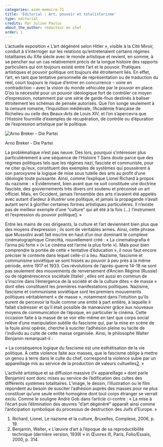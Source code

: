 ```yaml
---
categories: aide-memoire-71
title: 'Éditorial : Art, pouvoir et totalistarisme'
type: editorial
credits: Par Julien Paulus
about_the_author: rédacteur en chef
order: 1
---
```

L’actuelle exposition « L’art dégénéré selon Hitler », visible à la Cité Miroir, conduit à s’interroger sur les relations qu’entretenaient certains régimes totalitaires du XXe siècle avec le monde artistique et revient, en somme, à se pencher sur un cas relativement précis de la longue histoire des rapports particuliers qui ont toujours existé entre l’art et le pouvoir. Pratiques artistiques et pouvoir politique ont toujours été étroitement liés. En effet, l’art, en tant que tentative personnelle de représentation ou de traduction du réel, court toujours le risque d’entrer en concurrence – voire en contradiction – avec la vision du monde véhiculée par le pouvoir en place. D’où la nécessité pour un pouvoir idéologique fort de contrôler ce moyen d’expression, notamment par une série de garde-fous destinés à baliser étroitement les schémas de pensée autorisés. Que l’on songe seulement à la censure romaine, l’Inquisition médiévale, l’Académie française de Richelieu ou celle des Beaux-Arts de Louis XIV, et l’on s’apercevra que l’Histoire fourmille d’exemples de récupération, de contrôle ou d’épuration de l’expression artistique par le politique.

![](/assets/uploads/am71_p.1_arnobreker_diepartei.jpg "Arno Breker - Die Partei")

<span class="img-copyright">Arno Breker - Die Partei</span>

La problématique n’est pas neuve. Dès lors, pourquoi s’intéresser plus particulièrement à une séquence de l’Histoire ? Sans doute parce que des régimes politiques tels que les régimes nazi, fasciste et communiste, pour ne citer qu’eux, constituent des exemples de systèmes qui poussèrent à son paroxysme la logique de mise sous tutelle des arts au profit d’une idéologie toute puissante. Ainsi, comme l’explique Lionel Richard à propos du nazisme : « Évidemment, bien avant que ne soit constituée une doctrine fasciste, des gouvernements très divers ont soutenu et préconisé un art officiel. Mais, en Occident, jamais l’ensemble des arts n’avaient été appelés avec autant d’ardeur à illustrer une politique, et jamais la propagande n’avait autant servi à glorifier certaines formes artistiques particulières. Il n’existe pas de meilleur exemple d’une “culture” qui ait été à la fois (…) l’instrument et l’expression du pouvoir politique[1](#footnote-1). »

Entre les mains de ces dirigeants, la culture et l’art deviennent bien plus que des moyens d’expression ; ils sont de véritables armes. Ainsi, cette phrase que Mussolini avait fait inscrire en haut d’un mur dominant le complexe cinématographique Cinecittá, nouvellement créé : « La cinematografia è l’arma più forte » (« Le cinéma est l’arme la plus forte »). Mais pour bien comprendre la portée de cette « tentative d’éducation », il nous faut encore préciser le contexte dans lequel celle-ci a lieu. Nazisme, fascisme et communisme soviétique se sont hissés au pouvoir à peu près à la même période, entre 1917 et 1933. Ces révolutions de l’après-guerre 14-18 ne sont pas seulement des mouvements de renversement d’Ancien Régime (Russie) ou de régénérescence sociétale (Italie) ; elles ont aussi en commun de s’inscrire dans l’émergence de la société et de la culture dites « de masse » dont elles constituent les premières manifestations politiques. Nazisme, fascisme et communisme soviétique sont les premiers mouvements politiques véritablement « de masse », notamment dans l’intuition qu’ils eurent de percevoir la foule comme une entité à part entière, à laquelle il fallait s’adresser et qu’il était possible de manœuvrer grâce aux nouveaux moyens de communication de l’époque, en particulier le cinéma. Cette occasion faite à la masse de se voir elle-même en tant que corps social relève d’une manipulation subtile du fascisme qui, par la mise en scène de la foule ainsi opérée, cherche à susciter l’adhésion pleine ou tacite de l’individu au culte de cette masse organisée. Ainsi, le philosophe Walter Benjamin remarquait-il :

« La conséquence logique du fascisme est une esthétisation de la vie politique. À cette violence faite aux masses, que le fascisme oblige à mettre un genou à terre dans le culte du chef, correspond la violence subie par un appareillage mis au service de la production de valeurs cultuelles[2](#footnote-2). »

L’activité artistique et sa diffusion massive (l’« appareillage » dont parle Benjamin) sont donc mises au service de l’édification des cultes des différents systèmes totalitaires. L’image, le dessin, l’illustration ou le film répondent au besoin de susciter l’adhésion auprès des masses pour ne plus constituer qu’une seule entité homogène dont tout corps étranger se verrait exclu. Comme le souligne André Gob dans l’article ci-contre : « La mise à l’écart puis l’élimination des œuvres “d’art dégénéré” apparaît ainsi comme l’anticipation symbolique du processus de destruction des Juifs d’Europe. »

1. Richard, Lionel, Le nazisme et la culture, Bruxelles, Complexe, 2006, p. 19.
2. Benjamin, Walter, « L’œuvre d’art à l’époque de sa reproductibilité technique (dernière version, 1939) » in Œuvres III, Paris, Folio/Essais, 2000, p. 314.
